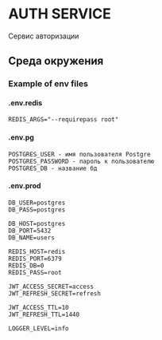 # AUTH SERVICE

Сервис авторизации

## Среда окружения

### Example of env files
#### .env.redis
```
REDIS_ARGS="--requirepass root"
```

#### .env.pg
```
POSTGRES_USER - имя пользователя Postgre
POSTGRES_PASSWORD - пароль к пользователю
POSTGRES_DB - название бд
```

#### .env.prod
```
DB_USER=postgres
DB_PASS=postgres

DB_HOST=postgres
DB_PORT=5432
DB_NAME=users

REDIS_HOST=redis
REDIS_PORT=6379
REDIS_DB=0
REDIS_PASS=root

JWT_ACCESS_SECRET=access
JWT_REFRESH_SECRET=refresh

JWT_ACCESS_TTL=10
JWT_REFRESH_TTL=1440

LOGGER_LEVEL=info
```